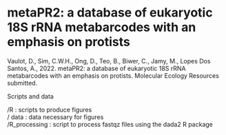 # metaPR2: a database of eukaryotic 18S rRNA metabarcodes with an emphasis on protists

Vaulot, D., Sim, C.W.H., Ong, D., Teo, B., Biwer, C., Jamy, M., Lopes Dos Santos, A., 2022. metaPR2: a database of eukaryotic 18S rRNA metabarcodes with an emphasis on protists. Molecular Ecology Resources submitted.

Scripts and data

/R : scripts to produce figures    
/ data : data necessary for figures   
/R_processing : script to process fastqz files using the dada2 R package   
